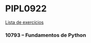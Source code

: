 # PIPL0922

[Lista de exercícios](https://wiki.python.org.br/ListaDeExercicios)

### 10793 – Fundamentos de Python
